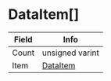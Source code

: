 # DataItem[]

<table><thead><tr><th>Field</th><th>Info</th></tr></thead><tbody>
<tr><td>Count</td><td>unsigned varint</td></tr>
<tr><td>Item</td><td><a href="../types/DataItem.md">DataItem</a></td></tr>
</tbody></table>